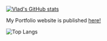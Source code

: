 [![Vlad's GitHub stats](https://github-readme-stats.vercel.app/api?username=VladSydorets&show_icons=true&theme=one_dark_pro&hide_rank=true&rank_icon=github)](https://github.com/anuraghazra/github-readme-stats)

My Portfolio website is published <a href="https://syncdoth.github.io" target="_blank">here!</a>

![Top Langs](https://github-readme-stats.vercel.app/api/top-langs/?username=VladSydorets&layout=compact&hide_rank=true)
